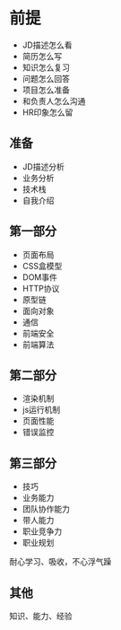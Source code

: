 # 前提

- JD描述怎么看
- 简历怎么写
- 知识怎么复习
- 问题怎么回答
- 项目怎么准备
- 和负责人怎么沟通
- HR印象怎么留

## 准备

- JD描述分析
- 业务分析
- 技术栈
- 自我介绍

## 第一部分

- 页面布局
- CSS盒模型
- DOM事件
- HTTP协议
- 原型链
- 面向对象
- 通信
- 前端安全
- 前端算法

## 第二部分

- 渲染机制
- js运行机制
- 页面性能
- 错误监控

## 第三部分

- 技巧
- 业务能力
- 团队协作能力
- 带人能力
- 职业竞争力
- 职业规划

耐心学习、吸收，不心浮气躁

## 其他

知识、能力、经验

<!-- ![](./img/ms.png) -->

